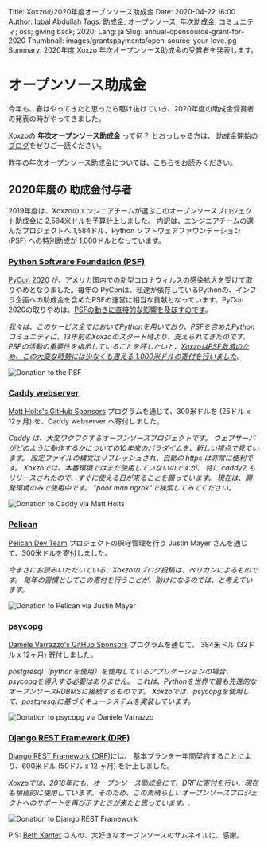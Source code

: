 Title: Xoxzoの2020年度オープンソース助成金
Date: 2020-04-22 16:00
Author: Iqbal Abdullah
Tags: 助成金; オープンソース; 年次助成金; コミュニティ; oss; giving back; 2020;
Lang: ja
Slug: annual-opensource-grant-for-2020
Thumbnail: images/grantspayments/open-source-your-love.jpg
Summary: 2020年度 Xoxzo 年次オープンソース助成金の受賞者を発表します。

# オープンソース助成金

今年も、春はやってきたと思ったら駆け抜けていき、2020年度の助成金受賞者の発表の時がやってきました。

Xoxzoの **年次オープンソース助成金** って何？ とおっしゃる方は、
[助成金開始のブログ]({filename}/Community/annual-opensource-grant-2018-ja.md)をぜひご一読ください。

昨年の年次オープンソース助成金については、[こちら]({filename}/Community/annual-opensource-grant-2019-ja.md)をお読みください。

## 2020年度の 助成金付与者

2019年度は、Xoxzoのエンジニアチームが選ぶこのオープンソースプロジェクト助成金に
2,584米ドルを予算計上しました。
内訳は、エンジニアチームの選んだプロジェクトへ 1,584ドル、Python ソフトウェアファウンデーション(PSF) への特別助成が 1,000ドルとなっています。

### [Python Software Foundation (PSF)](https://www.python.org/psf/donations/)

[PyCon 2020](https://pycon.blogspot.com/2020/03/pycon-us-2020-in-pittsburgh.html) が、アメリカ国内での新型コロナウィルスの感染拡大を受けて取りやめとなりました。毎年の PyConは、私達が依存しているPythonの、インフラ企画への助成金を含めたPSFの運営に相当な貢献となっています。PyCon 2020の取りやめは、[PSFの動きに直接的な影響を及ぼすのです](http://pyfound.blogspot.com/2020/03/psfs-projected-2020-financial-outcome.html)。

_我々は、このサービス全てにおいてPythonを用いており、PSFを含めたPythonコミュニティに、13年前のXoxzoのスタート時より、支えられてきたのです。PSFの活動の重要性を指示していることを評したいと、[XoxzoはPSF救済のため、この大変な時勢には少なくも思える 1,000米ドルの寄付を行いました](https://twitter.com/iqbalabd/status/1238477812077441024?s=19)。_

![Donation to the PSF]({filename}/images/grantspayments/2020-donation-to-psf.png)

### [Caddy webserver](https://caddyserver.com/)

[Matt Holts's GitHub Sponsors](https://github.com/sponsors/mholt) プログラムを通じて、300米ドルを (25ドル x 12ヶ月) を、Caddy webserver へ寄付しました。

*Caddy は、大変ワクワクするオープンソースプロジェクトです。 
ウェブサーバがどのように動作するかについての10年来のパラダイムを、新しい視点で見ています。
設定ファイルの構文はリフレッシュされ、自動の https は非常に便利です。
Xoxzoでは、本番環境ではまだ使用していないのですが、
 特に caddy2 もリリースされたので、すぐに使える日が来ることを願っています。
現在は、開発環境のみで使用中です。 "poor man ngrok"で検索してみてください。*

![Donation to Caddy via Matt Holts]({filename}/images/grantspayments/2020-caddy-mholt-sponsorship.png)

### [Pelican](https://blog.getpelican.com/)

[Pelican Dev Team](https://donate.getpelican.com/) プロジェクトの保守管理を行う Justin Mayer さんを通じて、300米ドルを寄付しました。

*今まさにお読みいただいている、Xoxzoのブログ投稿は、ペリカンによるものです。
毎年の習慣としてこの寄付を行うことが、助けになるのでは、と考えています。*

![Donation to Pelican via Justin Mayer]({filename}/images/grantspayments/2020-payment-pelican.png)

### [psycopg](https://www.psycopg.org/)

[Daniele Varrazzo's GitHub
Sponsors](https://github.com/sponsors/dvarrazzo/) プログラムを通じて、
384米ドル (32ドル x 12ヶ月) 寄付しました。


*postgresql（pythonを使用）を使用しているアプリケーションの場合、psycopgを導入する必要はありません。
これは、Pythonを世界で最も先進的なオープンソースRDBMSに接続するものです。
Xoxzoでは、psycopgを使用して、postgresqlに基づくキューシステムを実装しています。*

![Donation to psycopg via Daniele Varrazzo]({filename}/images/grantspayments/2020-psycopg-dvarrazo-sponsorship.png)

### [Django REST Framework (DRF)](https://fund.django-rest-framework.org/topics/funding/)

[Django REST Framework (DRF)](https://fund.django-rest-framework.org/topics/funding/)には、
基本プランを一年間契約することにより、600米ドル (50ドル x 12 ヶ月) を計上しました。


*Xoxzoでは、2018年にも、オープンソース助成金にて、DRFに寄付を行い、現在も積極的に使用しています。そのため、この素晴らしいオープンソースプロジェクトへのサポートを再び示すときが来たと思っています。.*

![Donation to Django REST Framework]({filename}/images/grantspayments/2020-donation-for-rest.png)

P.S: [Beth Kanter](https://www.flickr.com/photos/cambodia4kidsorg/2265381560/in/photolist-4sbF1L-ar78tZ-SNGH5k-ar79ug-7GLMMJ-7auyvr-ar9ZuW-ar7icH-7EbFm8-77iC2j-oZNUt1-YoqUGr-7auzAZ-77iLXu-ara183-4vbuEU-pKkoXm-77eCxx-2WUBnD-ar9VGm-7TT3jY-by7HPM-6ymtsa-7ayps3-77ePoH-874G8Z-4VguA1-6G4JuU-77eAQF-ar7dxc-EDyr4-77iKd5-8yZZmV-rDGuZy-77iLM5-bbBEV8-e3okg3-DLbcqc-77ezLa-69ykkm-7aysgQ-72ePxc-ar7dt4-XZTS3m-e6eDqU-bbBC66-bbBCjr-RYrLD2-e693vi-9ULwL) さんの、大好きなオープンソースのサムネイルに、感謝。
